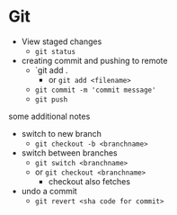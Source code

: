 # Git
- View staged changes
	- `git status`
- creating commit and pushing to remote
	- `git add .
		- or `git add <filename>`
	- `git commit -m 'commit message'`
	- `git push`

some additional notes
- switch to new branch
	- `git checkout -b <branchname>`
- switch between branches
	- `git switch <branchname>`
	- or `git checkout <branchname>`
		- checkout also fetches
- undo a commit
	- `git revert <sha code for commit>`